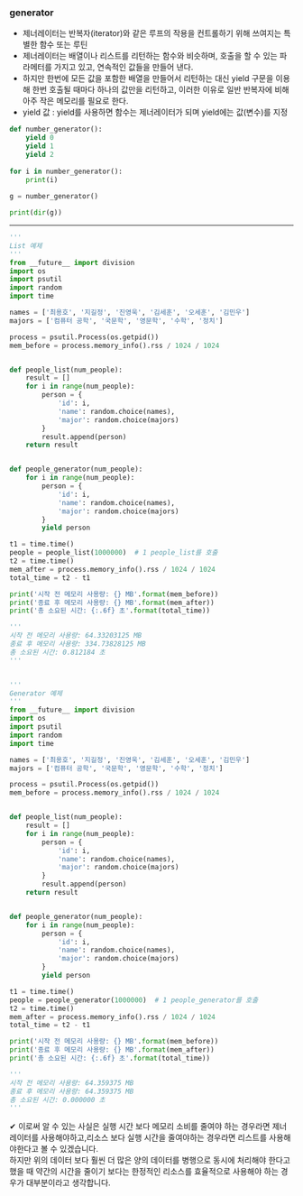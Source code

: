 ### generator
- 제너레이터는 반복자(iterator)와 같은 루프의 작용을 컨트롤하기 위해 쓰여지는 특별한 함수 또는 루틴
- 제너레이터는 배열이나 리스트를 리턴하는 함수와 비슷하며, 호출을 할 수 있는 파라메터를 가지고 있고, 연속적인 값들을 만들어 낸다.
- 하지만 한번에 모든 값을 포함한 배열을 만들어서 리턴하는 대신 yield 구문을 이용해 한번 호출될 때마다 하나의 값만을 리턴하고, 이러한 이유로 일반 반복자에 비해 아주 작은 메모리를 필요로 한다.  
- yield 값 : yield를 사용하면 함수는 제너레이터가 되며 yield에는 값(변수)를 지정

```python
def number_generator():
    yield 0
    yield 1
    yield 2
    
for i in number_generator():
    print(i)
    
g = number_generator()

print(dir(g))

```

------

```python
'''
List 예제
'''
from __future__ import division
import os
import psutil
import random
import time

names = ['최용호', '지길정', '진영욱', '김세훈', '오세훈', '김민우']
majors = ['컴퓨터 공학', '국문학', '영문학', '수학', '정치']

process = psutil.Process(os.getpid())
mem_before = process.memory_info().rss / 1024 / 1024


def people_list(num_people):
    result = []
    for i in range(num_people):
        person = {
            'id': i,
            'name': random.choice(names),
            'major': random.choice(majors)
        }
        result.append(person)
    return result


def people_generator(num_people):
    for i in range(num_people):
        person = {
            'id': i,
            'name': random.choice(names),
            'major': random.choice(majors)
        }
        yield person

t1 = time.time()
people = people_list(1000000)  # 1 people_list를 호출
t2 = time.time()
mem_after = process.memory_info().rss / 1024 / 1024
total_time = t2 - t1

print('시작 전 메모리 사용량: {} MB'.format(mem_before))
print('종료 후 메모리 사용량: {} MB'.format(mem_after))
print('총 소요된 시간: {:.6f} 초'.format(total_time))

'''
시작 전 메모리 사용량: 64.33203125 MB
종료 후 메모리 사용량: 334.73828125 MB
총 소요된 시간: 0.812184 초
'''


'''
Generator 예제
'''
from __future__ import division
import os
import psutil
import random
import time

names = ['최용호', '지길정', '진영욱', '김세훈', '오세훈', '김민우']
majors = ['컴퓨터 공학', '국문학', '영문학', '수학', '정치']

process = psutil.Process(os.getpid())
mem_before = process.memory_info().rss / 1024 / 1024


def people_list(num_people):
    result = []
    for i in range(num_people):
        person = {
            'id': i,
            'name': random.choice(names),
            'major': random.choice(majors)
        }
        result.append(person)
    return result


def people_generator(num_people):
    for i in range(num_people):
        person = {
            'id': i,
            'name': random.choice(names),
            'major': random.choice(majors)
        }
        yield person

t1 = time.time()
people = people_generator(1000000)  # 1 people_generator를 호출
t2 = time.time()
mem_after = process.memory_info().rss / 1024 / 1024
total_time = t2 - t1

print('시작 전 메모리 사용량: {} MB'.format(mem_before))
print('종료 후 메모리 사용량: {} MB'.format(mem_after))
print('총 소요된 시간: {:.6f} 초'.format(total_time))

'''
시작 전 메모리 사용량: 64.359375 MB
종료 후 메모리 사용량: 64.359375 MB
총 소요된 시간: 0.000000 초
'''


```

✔ 이로써 알 수 있는 사실은 실행 시간 보다 메모리 소비를 줄여야 하는 경우라면 제너레이터를 사용해야하고,리소스 보다 실행 시간을 줄여야하는 경우라면 리스트를 사용해야한다고 볼 수 있겠습니다.    
하지만 위의 데이터 보다 훨씬 더 많은 양의 데이터를 병행으로 동시에 처리해야 한다고 했을 때 약간의 시간을 줄이기 보다는 한정적인 리소스를 효율적으로 사용해야 하는 경우가 대부분이라고 생각합니다.
